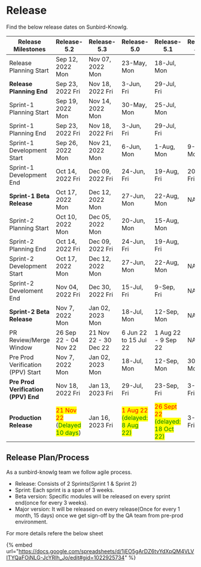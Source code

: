 # Release

Find the below release dates on Sunbird-Knowlg.&#x20;

<table><thead><tr><th>Release Milestones</th><th>Release-5.2</th><th>Release-5.3</th><th>Release-5.0</th><th>Release-5.1</th><th data-hidden>Release-4.10</th></tr></thead><tbody><tr><td>Release Planning Start</td><td>Sep 12, 2022 Mon</td><td>Nov 07, 2022 Mon</td><td>23-May, Mon</td><td>18-Jul, Mon</td><td></td></tr><tr><td><strong>Release Planning End</strong></td><td>Sep 23, 2022 Fri</td><td>Nov 18, 2022 Fri</td><td>3-Jun, Fri</td><td>29-Jul, Fri</td><td></td></tr><tr><td>Sprint-1 Planning Start</td><td>Sep 19, 2022 Mon</td><td>Nov 14, 2022 Mon</td><td>30-May, Mon</td><td>25-Jul, Mon</td><td></td></tr><tr><td>Sprint-1 Planning End</td><td>Sep 23, 2022 Fri</td><td>Nov 18, 2022 Fri</td><td>3-Jun, Fri</td><td>29-Jul, Fri</td><td></td></tr><tr><td>Sprint-1 Development Start</td><td>Sep 26, 2022 Mon</td><td>Nov 21, 2022 Mon</td><td>6-Jun, Mon</td><td>1-Aug, Mon</td><td>9-May, Mon</td></tr><tr><td>Sprint-1 Development End</td><td>Oct 14, 2022 Fri</td><td>Dec 09, 2022 Fri</td><td>24-Jun, Fri</td><td>19-Aug, Fri</td><td>20-May, Fri</td></tr><tr><td><strong>Sprint-1 Beta Release</strong></td><td>Oct 17, 2022 Mon</td><td>Dec 12, 2022 Mon</td><td>27-Jun, Mon</td><td>22-Aug, Mon</td><td>NA</td></tr><tr><td>Sprint-2 Planning Start</td><td>Oct 10, 2022 Mon</td><td>Dec 05, 2022 Mon</td><td>20-Jun, Mon</td><td>15-Aug, Mon</td><td></td></tr><tr><td>Sprint-2 Planning End</td><td>Oct 14, 2022 Fri</td><td>Dec 09, 2022 Fri</td><td>24-Jun, Fri</td><td>19-Aug, Fri</td><td></td></tr><tr><td>Sprint-2 Development Start</td><td>Oct 17, 2022 Mon</td><td>Dec 12, 2022 Mon</td><td>27-Jun, Mon</td><td>22-Aug, Mon</td><td>NA</td></tr><tr><td>Sprint-2 Develoment End</td><td>Nov 04, 2022 Fri</td><td>Dec 30, 2022 Fri</td><td>15-Jul, Fri</td><td>9-Sep, Fri</td><td>NA</td></tr><tr><td><strong>Sprint-2 Beta Release</strong></td><td>Nov 7, 2022 Mon</td><td>Jan 02, 2023 Mon</td><td>18-Jul, Mon</td><td>12-Sep, Mon</td><td>NA</td></tr><tr><td>PR Review/Merge Window</td><td>26 Sep 22 - 04 Nov 22</td><td>21 Nov 22 - 30 Dec 22</td><td>6 Jun 22 to 15 Jul 22</td><td>1 Aug 22 - 9 Sep 22</td><td>NA</td></tr><tr><td>Pre Prod Verification (PPV) Start</td><td>Nov 7, 2022 Mon</td><td>Jan 02, 2023 Mon</td><td>18-Jul, Mon</td><td>12-Sep, Mon</td><td>30-May, Mon</td></tr><tr><td><strong>Pre Prod Verification (PPV) End</strong></td><td>Nov 18, 2022 Fri</td><td>Jan 13, 2023 Fri</td><td>29-Jul, Fri</td><td>23-Sep, Fri</td><td>3-Jun, Fri</td></tr><tr><td><strong>Production Release</strong></td><td><mark style="color:red;">21 Nov 22</mark> (<mark style="color:green;">Delayed 10 days</mark>)</td><td>Jan 16, 2023 Fri</td><td><mark style="color:red;">1 Aug 22</mark> <mark style="color:green;">(delayed: 8 Aug 22)</mark></td><td><mark style="color:red;">26 Sept 22</mark> <mark style="color:green;">(delayed: 18 Oct 22)</mark></td><td>3-Jun, Fri</td></tr></tbody></table>

## Release Plan/Process

As a sunbird-knowlg team we follow agile process.&#x20;

* Release: Consists of 2 Sprints(Sprint 1 & Sprint 2)
* Sprint: Each sprint is a span of 3 weeks.
* Beta version: Specific modules will be released on every sprint end(once for every 3 weeks).
* Major version: It will be released on every release(Once for every 1 month, 15 days) once we get sign-off by the QA team from pre-prod environment.

For more details refere the below sheet

{% embed url="https://docs.google.com/spreadsheets/d/1jEO5gArDZ6tvYdXpQM4VLVITYQaFOjNLG-JcYRIh_Jo/edit#gid=1022925734" %}
